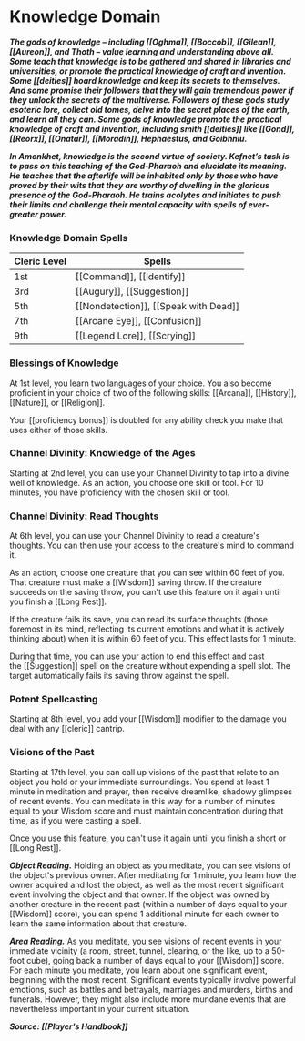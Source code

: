 # Knowledge Domain

**_The gods of knowledge – including [[Oghma]], [[Boccob]], [[Gilean]], [[Aureon]], and Thoth – value learning and understanding above all. Some teach that knowledge is to be gathered and shared in libraries and universities, or promote the practical knowledge of craft and invention. Some [[deities]] hoard knowledge and keep its secrets to themselves. And some promise their followers that they will gain tremendous power if they unlock the secrets of the multiverse. Followers of these gods study esoteric lore, collect old tomes, delve into the secret places of the earth, and learn all they can. Some gods of knowledge promote the practical knowledge of craft and invention, including smith [[deities]] like [[Gond]], [[Reorx]], [[Onatar]], [[Moradin]], Hephaestus, and Goibhniu._**

**_In Amonkhet, knowledge is the second virtue of society. Kefnet’s task is to pass on this teaching of the God-Pharaoh and elucidate its meaning. He teaches that the afterlife will be inhabited only by those who have proved by their wits that they are worthy of dwelling in the glorious presence of the God-Pharaoh. He trains acolytes and initiates to push their limits and challenge their mental capacity with spells of ever-greater power._**

### Knowledge Domain Spells

| Cleric Level | Spells                                |
| ------------ | ------------------------------------- |
| 1st          | [[Command]], [[Identify]]             | 
| 3rd          | [[Augury]], [[Suggestion]]            |
| 5th          | [[Nondetection]], [[Speak with Dead]] |
| 7th          | [[Arcane Eye]], [[Confusion]]         |
| 9th          | [[Legend Lore]], [[Scrying]]          |

### Blessings of Knowledge

At 1st level, you learn two languages of your choice. You also become proficient in your choice of two of the following skills: [[Arcana]], [[History]], [[Nature]], or [[Religion]].

Your [[proficiency bonus]] is doubled for any ability check you make that uses either of those skills.

### Channel Divinity: Knowledge of the Ages

Starting at 2nd level, you can use your Channel Divinity to tap into a divine well of knowledge. As an action, you choose one skill or tool. For 10 minutes, you have proficiency with the chosen skill or tool.

### Channel Divinity: Read Thoughts

At 6th level, you can use your Channel Divinity to read a creature's thoughts. You can then use your access to the creature's mind to command it.

As an action, choose one creature that you can see within 60 feet of you. That creature must make a [[Wisdom]] saving throw. If the creature succeeds on the saving throw, you can't use this feature on it again until you finish a [[Long Rest]].

If the creature fails its save, you can read its surface thoughts (those foremost in its mind, reflecting its current emotions and what it is actively thinking about) when it is within 60 feet of you. This effect lasts for 1 minute.

During that time, you can use your action to end this effect and cast the [[Suggestion]] spell on the creature without expending a spell slot. The target automatically fails its saving throw against the spell.

### Potent Spellcasting

Starting at 8th level, you add your [[Wisdom]] modifier to the damage you deal with any [[cleric]] cantrip.

### Visions of the Past

Starting at 17th level, you can call up visions of the past that relate to an object you hold or your immediate surroundings. You spend at least 1 minute in meditation and prayer, then receive dreamlike, shadowy glimpses of recent events. You can meditate in this way for a number of minutes equal to your Wisdom score and must maintain concentration during that time, as if you were casting a spell.

Once you use this feature, you can't use it again until you finish a short or [[Long Rest]].

**_Object Reading._** Holding an object as you meditate, you can see visions of the object's previous owner. After meditating for 1 minute, you learn how the owner acquired and lost the object, as well as the most recent significant event involving the object and that owner. If the object was owned by another creature in the recent past (within a number of days equal to your [[Wisdom]] score), you can spend 1 additional minute for each owner to learn the same information about that creature.

**_Area Reading._** As you meditate, you see visions of recent events in your immediate vicinity (a room, street, tunnel, clearing, or the like, up to a 50-foot cube), going back a number of days equal to your [[Wisdom]] score. For each minute you meditate, you learn about one significant event, beginning with the most recent. Significant events typically involve powerful emotions, such as battles and betrayals, marriages and murders, births and funerals. However, they might also include more mundane events that are nevertheless important in your current situation.

***Source: [[Player's Handbook]]***
